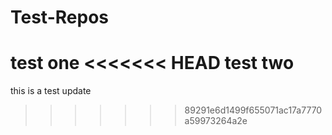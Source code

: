 # Test-Repos
test one
<<<<<<< HEAD
test two
=======
this is a test update
>>>>>>> 89291e6d1499f655071ac17a7770a59973264a2e
